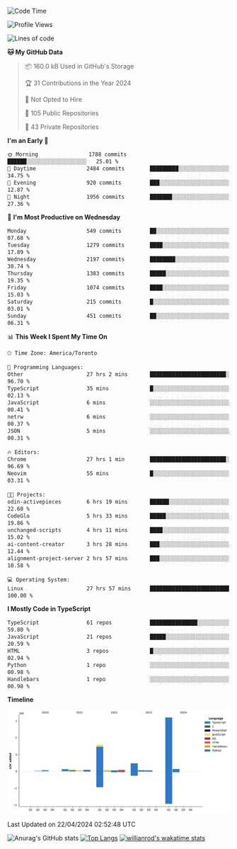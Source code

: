 <!--START_SECTION:waka-->
![Code Time](http://img.shields.io/badge/Code%20Time-1%2C451%20hrs%2014%20mins-blue)

![Profile Views](http://img.shields.io/badge/Profile%20Views-0-blue)

![Lines of code](https://img.shields.io/badge/From%20Hello%20World%20I%27ve%20Written-6.1%20million%20lines%20of%20code-blue)

**🐱 My GitHub Data** 

> 📦 160.0 kB Used in GitHub's Storage 
 > 
> 🏆 31 Contributions in the Year 2024
 > 
> 🚫 Not Opted to Hire
 > 
> 📜 105 Public Repositories 
 > 
> 🔑 43 Private Repositories 
 > 
**I'm an Early 🐤** 

```text
🌞 Morning                1788 commits        ██████░░░░░░░░░░░░░░░░░░░   25.01 % 
🌆 Daytime                2484 commits        █████████░░░░░░░░░░░░░░░░   34.75 % 
🌃 Evening                920 commits         ███░░░░░░░░░░░░░░░░░░░░░░   12.87 % 
🌙 Night                  1956 commits        ███████░░░░░░░░░░░░░░░░░░   27.36 % 
```
📅 **I'm Most Productive on Wednesday** 

```text
Monday                   549 commits         ██░░░░░░░░░░░░░░░░░░░░░░░   07.68 % 
Tuesday                  1279 commits        ████░░░░░░░░░░░░░░░░░░░░░   17.89 % 
Wednesday                2197 commits        ████████░░░░░░░░░░░░░░░░░   30.74 % 
Thursday                 1383 commits        █████░░░░░░░░░░░░░░░░░░░░   19.35 % 
Friday                   1074 commits        ████░░░░░░░░░░░░░░░░░░░░░   15.03 % 
Saturday                 215 commits         █░░░░░░░░░░░░░░░░░░░░░░░░   03.01 % 
Sunday                   451 commits         ██░░░░░░░░░░░░░░░░░░░░░░░   06.31 % 
```


📊 **This Week I Spent My Time On** 

```text
🕑︎ Time Zone: America/Toronto

💬 Programming Languages: 
Other                    27 hrs 2 mins       ████████████████████████░   96.70 % 
TypeScript               35 mins             █░░░░░░░░░░░░░░░░░░░░░░░░   02.13 % 
JavaScript               6 mins              ░░░░░░░░░░░░░░░░░░░░░░░░░   00.41 % 
netrw                    6 mins              ░░░░░░░░░░░░░░░░░░░░░░░░░   00.37 % 
JSON                     5 mins              ░░░░░░░░░░░░░░░░░░░░░░░░░   00.31 % 

🔥 Editors: 
Chrome                   27 hrs 1 min        ████████████████████████░   96.69 % 
Neovim                   55 mins             █░░░░░░░░░░░░░░░░░░░░░░░░   03.31 % 

🐱‍💻 Projects: 
odin-activepieces        6 hrs 19 mins       ██████░░░░░░░░░░░░░░░░░░░   22.60 % 
CodeGlo                  5 hrs 33 mins       █████░░░░░░░░░░░░░░░░░░░░   19.86 % 
unchanged-scripts        4 hrs 11 mins       ████░░░░░░░░░░░░░░░░░░░░░   15.02 % 
ai-content-creator       3 hrs 28 mins       ███░░░░░░░░░░░░░░░░░░░░░░   12.44 % 
alignment-project-server 2 hrs 57 mins       ███░░░░░░░░░░░░░░░░░░░░░░   10.58 % 

💻 Operating System: 
Linux                    27 hrs 57 mins      █████████████████████████   100.00 % 
```

**I Mostly Code in TypeScript** 

```text
TypeScript               61 repos            ███████████████░░░░░░░░░░   59.80 % 
JavaScript               21 repos            █████░░░░░░░░░░░░░░░░░░░░   20.59 % 
HTML                     3 repos             █░░░░░░░░░░░░░░░░░░░░░░░░   02.94 % 
Python                   1 repo              ░░░░░░░░░░░░░░░░░░░░░░░░░   00.98 % 
Handlebars               1 repo              ░░░░░░░░░░░░░░░░░░░░░░░░░   00.98 % 
```



**Timeline**

![Lines of Code chart](https://raw.githubusercontent.com/wise-introvert/wise-introvert/master/assets/bar_graph.png)


 Last Updated on 22/04/2024 02:52:48 UTC
<!--END_SECTION:waka-->

![Anurag's GitHub stats](https://github-readme-stats.vercel.app/api?username=wise-introvert&count_private=true&show_icons=true)
[![Top Langs](https://github-readme-stats.vercel.app/api/top-langs/?username=wise-introvert&langs_count=10)](https://github.com/anuraghazra/github-readme-stats)
[![willianrod's wakatime stats](https://github-readme-stats.vercel.app/api/wakatime?username=wiseintrovert)](https://github.com/anuraghazra/github-readme-stats)
